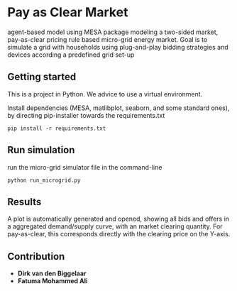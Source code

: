# Pay as Clear Market 

agent-based model using MESA package modeling a two-sided market, pay-as-clear pricing rule based micro-grid energy market. Goal is to simulate a grid with households using plug-and-play bidding strategies and devices according a predefined grid set-up

## Getting started

This is a project in Python. We advice to use a virtual environment.

Install dependencies (MESA, matlibplot, seaborn, and some standard ones), by directing pip-installer towards the requirements.txt

```
pip install -r requirements.txt
```

## Run simulation

run the micro-grid simulator file in the command-line
```
python run_microgrid.py
```

## Results

A plot is automatically generated and opened, showing all bids and offers in a aggregated demand/supply curve, with an market clearing quantity. For pay-as-clear, this corresponds directly with the clearing price on the Y-axis.

## Contribution

* **Dirk van den Biggelaar**
* **Fatuma Mohammed Ali**

